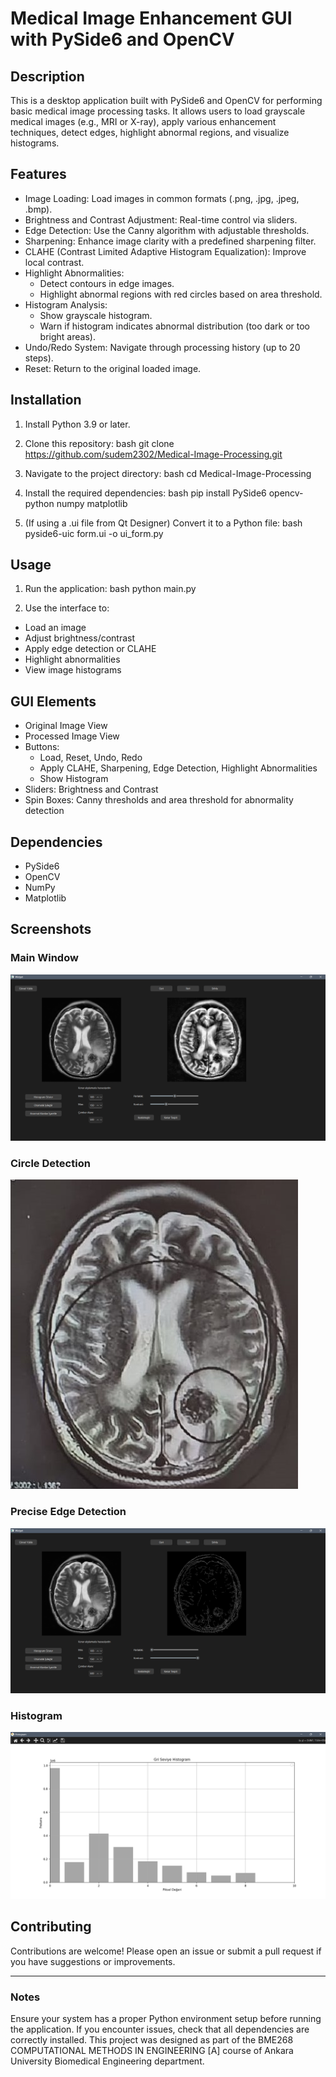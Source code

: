 # Medical Image Enhancement GUI with PySide6 and OpenCV

## Description
This is a desktop application built with PySide6 and OpenCV for performing basic medical image processing tasks. It allows users to load grayscale medical images (e.g., MRI or X-ray), apply various enhancement techniques, detect edges, highlight abnormal regions, and visualize histograms.

## Features
- Image Loading: Load images in common formats (.png, .jpg, .jpeg, .bmp).
- Brightness and Contrast Adjustment: Real-time control via sliders.
- Edge Detection: Use the Canny algorithm with adjustable thresholds.
- Sharpening: Enhance image clarity with a predefined sharpening filter.
- CLAHE (Contrast Limited Adaptive Histogram Equalization): Improve local contrast.
- Highlight Abnormalities:
  - Detect contours in edge images.
  - Highlight abnormal regions with red circles based on area threshold.
- Histogram Analysis:
  - Show grayscale histogram.
  - Warn if histogram indicates abnormal distribution (too dark or too bright areas).
- Undo/Redo System: Navigate through processing history (up to 20 steps).
- Reset: Return to the original loaded image.

## Installation
1. Install Python 3.9 or later.

2. Clone this repository:
bash
git clone https://github.com/sudem2302/Medical-Image-Processing.git

3. Navigate to the project directory:
bash
cd Medical-Image-Processing

4. Install the required dependencies:
bash
pip install PySide6 opencv-python numpy matplotlib

5. (If using a .ui file from Qt Designer) Convert it to a Python file:
bash
pyside6-uic form.ui -o ui_form.py

## Usage
1. Run the application:
bash
python main.py

2. Use the interface to:
- Load an image
- Adjust brightness/contrast
- Apply edge detection or CLAHE
- Highlight abnormalities
- View image histograms

## GUI Elements
- Original Image View
- Processed Image View
- Buttons:
  - Load, Reset, Undo, Redo
  - Apply CLAHE, Sharpening, Edge Detection, Highlight Abnormalities
  - Show Histogram
- Sliders: Brightness and Contrast
- Spin Boxes: Canny thresholds and area threshold for abnormality detection

## Dependencies
- PySide6
- OpenCV
- NumPy
- Matplotlib

## Screenshots

### Main Window
![Main Window](screenshots_/app.png)

### Circle Detection
![Edge Detection](screenshots_/circle.jpg)

### Precise Edge Detection
![Edge Detection](screenshots_/edge.png)

### Histogram
![Histogram](screenshots_/histogram.png)

## Contributing
Contributions are welcome! Please open an issue or submit a pull request if you have suggestions or improvements.

---

### Notes
Ensure your system has a proper Python environment setup before running the application. If you encounter issues, check that all dependencies are correctly installed. 
This project was designed as part of the BME268 COMPUTATIONAL METHODS IN ENGINEERING [A] course of Ankara University Biomedical Engineering department.
